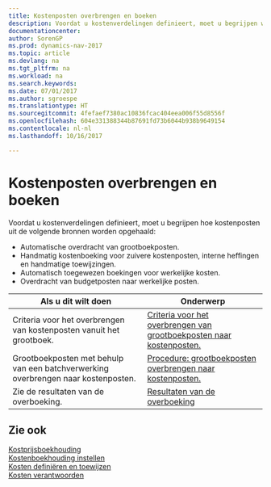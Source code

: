 ```yaml
---
title: Kostenposten overbrengen en boeken
description: Voordat u kostenverdelingen definieert, moet u begrijpen waar kostenposten vandaankomen.
documentationcenter: 
author: SorenGP
ms.prod: dynamics-nav-2017
ms.topic: article
ms.devlang: na
ms.tgt_pltfrm: na
ms.workload: na
ms.search.keywords: 
ms.date: 07/01/2017
ms.author: sgroespe
ms.translationtype: HT
ms.sourcegitcommit: 4fefaef7380ac10836fcac404eea006f55d8556f
ms.openlocfilehash: 604e331388344b87691fd73b6044b938b9649154
ms.contentlocale: nl-nl
ms.lasthandoff: 10/16/2017

---
```

# <a name="transferring-and-posting-cost-entries"></a>Kostenposten overbrengen en boeken
Voordat u kostenverdelingen definieert, moet u begrijpen hoe kostenposten uit de volgende bronnen worden opgehaald:  

-   Automatische overdracht van grootboekposten.  
-   Handmatig kostenboeking voor zuivere kostenposten, interne heffingen en handmatige toewijzingen.  
-   Automatisch toegewezen boekingen voor werkelijke kosten.  
-   Overdracht van budgetposten naar werkelijke posten.  

|**Als u dit wilt doen**|**Onderwerp**|  
|------------|-------------|  
|Criteria voor het overbrengen van kostenposten vanuit het grootboek.|[Criteria voor het overbrengen van grootboekposten naar kostenposten.](finance-criteria-for-transferring-general-ledger-entries-to-cost-entries.md)|  
|Grootboekposten met behulp van een batchverwerking overbrengen naar kostenposten.|[Procedure: grootboekposten overbrengen naar kostenposten.](finance-how-to-transfer-general-ledger-entries-to-cost-entries.md)|  
|Zie de resultaten van de overboeking.|[Resultaten van de overboeking](finance-results-of-the-transfer.md)|  

## <a name="see-also"></a>Zie ook  
 [Kostprijsboekhouding](finance-about-cost-accounting.md)   
 [Kostenboekhouding instellen](finance-set-up-cost-accounting.md)   
 [Kosten definiëren en toewijzen](finance-define-and-allocate-costs.md)   
 [Kosten verantwoorden](finance-manage-cost-accounting.md)

